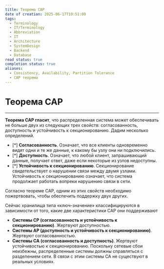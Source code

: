 ```yaml
---
title: Теорема CAP
date of creation: 2025-06-17T10:51:00
tags:
  - Terminology
  - IT/Terminology
  - Abbreviation
  - IT
  - Architecture
  - SystemDesign
  - Backend
  - Database
read status: true
completion status: true
aliases:
  - Consistency, Availability, Partition Tolerance
  - CAP теорема
---
```

# Теорема CAP
---

**Теорема CAP гласит**, что распределенная система может обеспечивать не больше двух из следующих трех свойств: согласованность, доступность и устойчивость к секционированию. Дадим несколько определений.

- [*] **Согласованность**. Означает, что все клиенты одновременно видят одни и те же данные, к какому бы узлу они ни подключились.
- [*] **Доступность**. Означает, что любой клиент, запрашивающий данные, получает ответ, даже если некоторые из узлов недоступны.
- [*] **Устойчивость к секционированию**. Секционирование свидетельствует о нарушении связи между двумя узлами. Устойчивость к секционированию означает, что система продолжает работать вопреки нарушению связи в сети.

Согласно теореме CAP, одним из этих свойств необходимо пожертвовать, чтобы обеспечить поддержку двух других.

Сейчас хранилища типа «ключ–значение» классифицируются в зависимости от того, какие две характеристики CAP они поддерживают

- **Системы CP (согласованность и устойчивость к секционированию)**. Жертвуют доступностью.
- **Системы AP (доступность и устойчивость к секционированию)**. Жертвуют согласованностью.
- **Системы CA (согласованность и доступность)**. Жертвуют устойчивостью к секционированию. Поскольку сетевые сбои неизбежны, распределенные системы должны справляться с разделением сети. В связи с этим системы CA не существуют в реальных условиях.

